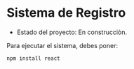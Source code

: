<h1> Sistema de Registro </h1>

- Estado del proyecto: En construcciòn. 

Para ejecutar el sistema, debes poner:

```npm install react```
